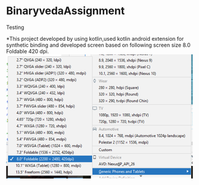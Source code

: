 # BinaryvedaAssignment
Testing

*This project developed by using kotlin,used kotlin android extension for synthetic binding
and developed screen based on following screen size 8.0 Foldable 420 dpi.
![alt text](https://raw.githubusercontent.com/PrabhuAmma/BinaryvedaAssignment/master/size.png)

